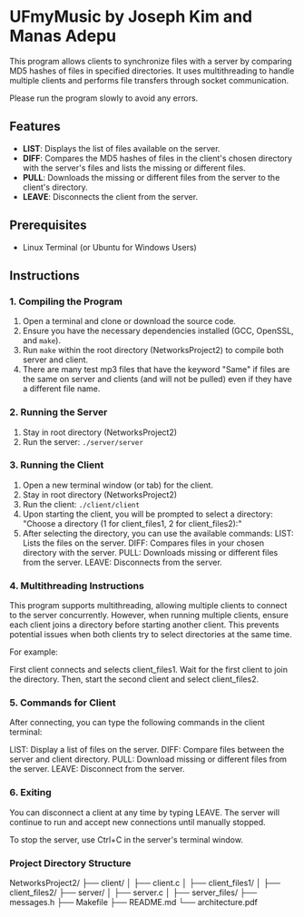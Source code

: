 # UFmyMusic by Joseph Kim and Manas Adepu

This program allows clients to synchronize files with a server by comparing MD5 hashes of files in specified directories. It uses multithreading to handle multiple clients and performs file transfers through socket communication.

Please run the program slowly to avoid any errors.

## Features

- **LIST**: Displays the list of files available on the server.
- **DIFF**: Compares the MD5 hashes of files in the client's chosen directory with the server's files and lists the missing or different files.
- **PULL**: Downloads the missing or different files from the server to the client's directory.
- **LEAVE**: Disconnects the client from the server.

## Prerequisites

- Linux Terminal (or Ubuntu for Windows Users)

## Instructions

### 1. Compiling the Program

1. Open a terminal and clone or download the source code.
2. Ensure you have the necessary dependencies installed (GCC, OpenSSL, and `make`).
3. Run `make` within the root directory (NetworksProject2) to compile 
both server and client.
4. There are many test mp3 files that have the keyword "Same" if files are the same on server and clients (and will not be pulled) even if they have a different file name.

### 2. Running the Server

1. Stay in root directory (NetworksProject2)
2. Run the server: `./server/server`

### 3. Running the Client

1. Open a new terminal window (or tab) for the client.
2. Stay in root directory (NetworksProject2)
3. Run the client: `./client/client`
4. Upon starting the client, you will be prompted to select a directory:
"Choose a directory (1 for client_files1, 2 for client_files2):"
5. After selecting the directory, you can use the available commands:
    LIST: Lists the files on the server.
    DIFF: Compares files in your chosen directory with the server.
    PULL: Downloads missing or different files from the server.
    LEAVE: Disconnects from the server.

### 4. Multithreading Instructions
This program supports multithreading, allowing multiple clients to connect to the server concurrently. However, when running multiple clients, ensure each client joins a directory before starting another client. This prevents potential issues when both clients try to select directories at the same time.

For example:

First client connects and selects client_files1.
Wait for the first client to join the directory.
Then, start the second client and select client_files2.

### 5. Commands for Client
After connecting, you can type the following commands in the client terminal:

LIST: Display a list of files on the server.
DIFF: Compare files between the server and client directory.
PULL: Download missing or different files from the server.
LEAVE: Disconnect from the server.

### 6. Exiting
You can disconnect a client at any time by typing LEAVE. The server will continue to run and accept new connections until manually stopped.

To stop the server, use Ctrl+C in the server's terminal window.

### Project Directory Structure

NetworksProject2/
├── client/
│   ├── client.c
│   ├── client_files1/
│   ├── client_files2/
├── server/
│   ├── server.c
│   ├── server_files/
├── messages.h
├── Makefile
├── README.md
└── architecture.pdf